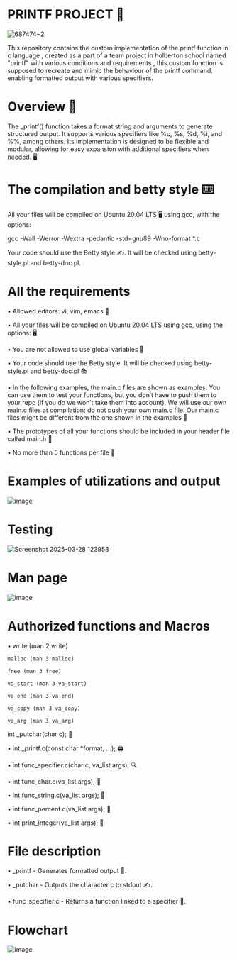 # PRINTF PROJECT 🎉

![687474~2](https://github.com/user-attachments/assets/9f4bcaac-1270-43d2-acc1-a1ba2f56f6b9)

This repository contains the custom implementation of the printf function in c language , created as a part of a team project in holberton school named "printf" with various conditions and requirements , this custom function is supposed to recreate and mimic the behaviour of the printf command. enabling formatted output with various specifiers. 


# Overview 📝

The _printf() function takes a format string and arguments to generate structured output. It supports various specifiers like %c, %s, %d, %i, and %%, among others. Its implementation is designed to be flexible and modular, allowing for easy expansion with additional specifiers when needed. 🖥️

# The compilation and betty style ⌨️ 

All your files will be compiled on Ubuntu 20.04 LTS 🖥️ using gcc, with the options:

gcc -Wall -Werror -Wextra -pedantic -std=gnu89 -Wno-format *.c 

Your code should use the Betty style ✍️. It will be checked using betty-style.pl and betty-doc.pl.

# All the requirements 

• Allowed editors: vi, vim, emacs 📝

• All your files will be compiled on Ubuntu 20.04 LTS using gcc, using the options: 🖥️

• You are not allowed to use global variables 🚫

• Your code should use the Betty style. It will be checked using betty-style.pl and betty-doc.pl 📚

• In the following examples, the main.c files are shown as examples. You can use them to test your functions, but you don’t have to push them to your repo (if you do we won’t take them into account). We will use our own main.c files at compilation; do not push your own main.c file. Our main.c files might be different from the one shown in the examples 🔧

• The prototypes of all your functions should be included in your header file called main.h 📑

• No more than 5 functions per file 📂

    
# Examples of utilizations and output 

![image](https://github.com/user-attachments/assets/0b8053af-d46c-4056-a4fd-dd1b98dd2c32)



# Testing 

![Screenshot 2025-03-28 123953](https://github.com/user-attachments/assets/89288894-dd52-4e45-a846-48cfcf2bc089)

# Man page

![image](https://github.com/user-attachments/assets/c78d025c-762d-482d-897c-ee8c841fdfb0)



# Authorized functions and Macros  

•
    write (man 2 write)
    
    malloc (man 3 malloc)
    
    free (man 3 free)
    
    va_start (man 3 va_start)
    
    va_end (man 3 va_end)
    
    va_copy (man 3 va_copy)
    
    va_arg (man 3 va_arg)


int _putchar(char c); 🎯

• int _printf.c(const char *format, ...); 🖨️

• int func_specifier.c(char c, va_list args); 🔍

• int func_char.c(va_list args); 🔡

• int func_string.c(va_list args); 📝

• int func_percent.c(va_list args); 🎯

• int print_integer(va_list args); 🔢

# File description 

• _printf - Generates formatted output 🎯.

• _putchar - Outputs the character c to stdout ✍️.

• func_specifier.c - Returns a function linked to a specifier 🔎.


# Flowchart
![image](https://github.com/user-attachments/assets/ca036a22-8553-44a1-8b79-27dffd55305f)




